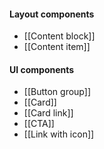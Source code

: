 #### Layout components
- [[Content block]]
- [[Content item]]

#### UI components
- [[Button group]]
- [[Card]]
- [[Card link]]
- [[CTA]]
- [[Link with icon]]